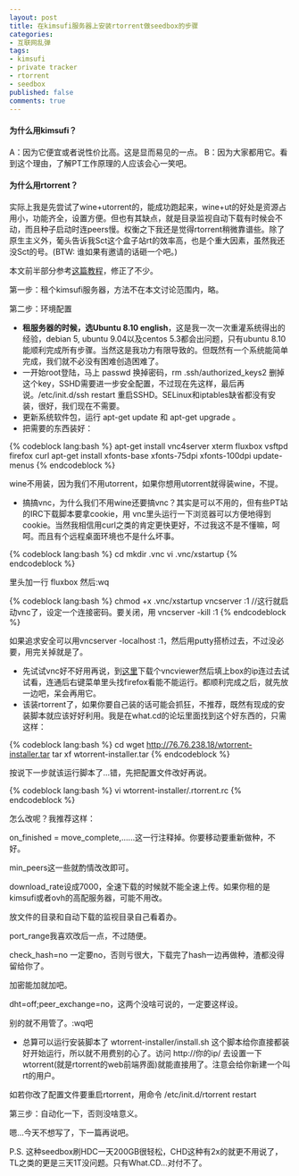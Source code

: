```yaml
---
layout: post
title: 在kimsufi服务器上安装rtorrent做seedbox的步骤
categories:
- 互联网乱弹
tags:
- kimsufi
- private tracker
- rtorrent
- seedbox
published: false
comments: true
---
```

#### 为什么用kimsufi？ ####

A：因为它便宜或者说性价比高。这是显而易见的一点。
B：因为大家都用它。看到这个理由，了解PT工作原理的人应该会心一笑吧。

#### 为什么用rtorrent？ ####

实际上我是先尝试了wine+utorrent的，能成功跑起来，wine+ut的好处是资源占用小，功能齐全，设置方便。但也有其缺点，就是目录监视自动下载有时候会不动，而且种子启动时连peers慢。权衡之下我还是觉得rtorrent稍微靠谱些。除了原生主义外，葡头告诉我Sct这个盒子站rt的效率高，也是个重大因素，虽然我还没Sct的号。(BTW: 谁如果有邀请的话砸一个吧。)

本文前半部分参考[这篇教程](http://filesharingtalk.com/vb3/f-guides-and-tutorials-65/t-naqs-complete-setup-guide-linux-seedboxes-fedora-corecentosdebianubuntu-281331)，修正了不少。

第一步：租个kimsufi服务器，方法不在本文讨论范围内，略。

第二步：环境配置

- **租服务器的时候，选Ubuntu 8.10 english**，这是我一次一次重灌系统得出的经验，debian 5, ubuntu 9.04以及centos 5.3都会出问题，只有ubuntu 8.10能顺利完成所有步骤。当然这是我功力有限导致的。但既然有一个系统能简单完成，我们就不必没有困难创造困难了。
- 一开始root登陆，马上 passwd 换掉密码，rm .ssh/authorized_keys2 删掉这个key，SSHD需要进一步安全配置，不过现在先这样，最后再说。/etc/init.d/ssh restart 重启SSHD。SELinux和iptables缺省都没有安装，很好，我们现在不需要。
- 更新系统软件包，运行 apt-get update 和 apt-get upgrade 。
- 把需要的东西装好：

{% codeblock lang:bash %}
apt-get install vnc4server xterm fluxbox vsftpd firefox curl
apt-get install xfonts-base xfonts-75dpi xfonts-100dpi
update-menus
{% endcodeblock %}

wine不用装，因为我们不用utorrent，如果你想用utorrent就得装wine，不提。

- 搞搞vnc，为什么我们不用wine还要搞vnc？其实是可以不用的，但有些PT站的IRC下载脚本要拿cookie，用 vnc里头运行一下浏览器可以方便地得到cookie。当然我相信用curl之类的肯定更快更好，不过我这不是不懂嘛，呵呵。而且有个远程桌面环境也不是什么坏事。

{% codeblock lang:bash %}
cd
mkdir .vnc
vi .vnc/xstartup
{% endcodeblock %}

里头加一行 fluxbox 然后:wq

{% codeblock lang:bash %}
chmod +x .vnc/xstartup
vncserver :1 //这行就启动vnc了，设定一个连接密码。要关闭，用 vncserver -kill :1
{% endcodeblock %}

如果追求安全可以用vncserver -localhost :1，然后用putty搭桥过去，不过没必要，用完关掉就是了。

- 先试试vnc好不好用再说，到[这里](http://www.realvnc.com/cgi-bin/download.cgi)下载个vncviewer然后填上box的ip连过去试试看，连通后右键菜单里头找firefox看能不能运行。都顺利完成之后，就先放一边吧，呆会再用它。
- 该装rtorrent了，如果你要自己装的话可能会抓狂，不推荐，既然有现成的安装脚本就应该好好利用。我是在what.cd的论坛里面找到这个好东西的，只需这样：

{% codeblock lang:bash %}
cd
wget http://76.76.238.18/wtorrent-installer.tar
tar xf wtorrent-installer.tar
{% endcodeblock %}

按说下一步就该运行脚本了...错，先把配置文件改好再说。

{% codeblock lang:bash %}
vi wtorrent-installer/.rtorrent.rc
{% endcodeblock %}

怎么改呢？我推荐这样：

on_finished = move_complete,......这一行注释掉。你要移动要重新做种，不好。

min_peers这一些就酌情改改即可。

download_rate设成7000，全速下载的时候就不能全速上传。如果你租的是kimsufi或者ovh的高配服务器，可能不用改。

放文件的目录和自动下载的监视目录自己看着办。

port_range我喜欢改后一点，不过随便。

check_hash=no 一定要no，否则亏很大，下载完了hash一边再做种，渣都没得留给你了。

加密能加就加吧。

dht=off;peer_exchange=no，这两个没啥可说的，一定要这样设。

别的就不用管了。:wq吧

- 总算可以运行安装脚本了 wtorrent-installer/install.sh 这个脚本给你直接都装好开始运行，所以就不用费别的心了。访问 http://你的ip/ 去设置一下wtorrent(就是rtorrent的web前端界面)就能直接用了。注意会给你新建一个叫rt的用户。

如若你改了配置文件要重启rtorrent，用命令 /etc/init.d/rtorrent restart

第三步：自动化一下，否则没啥意义。

嗯...今天不想写了，下一篇再说吧。

P.S. 这种seedbox刷HDC一天200GB很轻松，CHD这种有2x的就更不用说了，TL之类的更是三天1T没问题。只有What.CD...对付不了。
